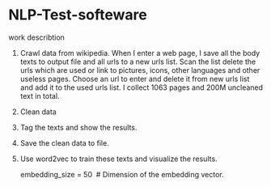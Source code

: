# NLP-Test-softeware
work describtion 

1. Crawl data from wikipedia. When I enter a web page, I save all the body texts to output file and all urls to a new urls list. Scan the list delete the urls which are used or link to pictures, icons, other languages and other useless pages. Choose an url to enter and delete it from new urls list and add it to the used urls list. I collect 1063 pages and 200M uncleaned text in total.

2. Clean data

3. Tag the texts and show the results.

   

4. Save the clean data to file.

5. Use word2vec to train these texts and visualize the results. 

   embedding_size = 50  # Dimension of the embedding vector.

  
